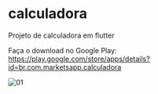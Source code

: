 # calculadora

Projeto de calculadora em flutter

Faça o download no Google Play: https://play.google.com/store/apps/details?id=br.com.marketsapp.calculadora

![01](https://github.com/welsoncmp/calculadora-flutter/assets/42895405/3af2ac93-b8cc-440f-80bb-56b5eb738d0a)
